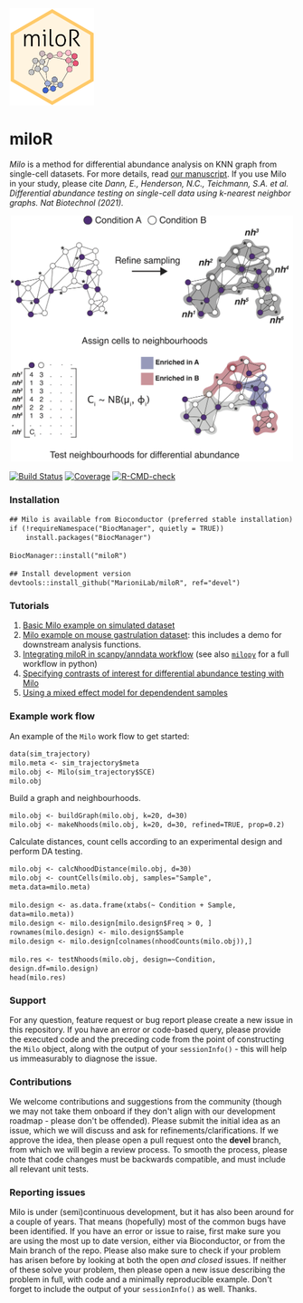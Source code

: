 <p align="left">
  <img src="miloR_sticker.png" width="150">
</p>

# miloR
_Milo_ is a method for differential abundance analysis on KNN graph from single-cell datasets. For more details, read [our manuscript](https://doi.org/10.1038/s41587-021-01033-z). If you use Milo in your study, please cite _Dann, E., Henderson, N.C., Teichmann, S.A. et al. Differential abundance testing on single-cell data using k-nearest neighbor graphs. Nat Biotechnol (2021)._

<p align="center">
  <img src="docs/milo_schematic.png" width="500">
</p>

[![Build Status](https://travis-ci.com/MarioniLab/miloR.svg?branch=master)](https://travis-ci.com/MarioniLab/miloR)
[![Coverage](https://codecov.io/gh/MarioniLab/miloR/branch/master/graph/badge.svg)](https://codecov.io/gh/MarioniLab/miloR)
[![R-CMD-check](https://github.com/MarioniLab/miloR/actions/workflows/RCMD_check.yml/badge.svg)](https://github.com/MarioniLab/miloR/actions/workflows/RCMD_check.yml)

### Installation

```
## Milo is available from Bioconductor (preferred stable installation)
if (!requireNamespace("BiocManager", quietly = TRUE))
    install.packages("BiocManager")

BiocManager::install("miloR")

## Install development version
devtools::install_github("MarioniLab/miloR", ref="devel") 
```

### Tutorials

1. [Basic Milo example on simulated dataset](https://bioconductor.org/packages/release/bioc/vignettes/miloR/inst/doc/milo_demo.html)
2. [Milo example on mouse gastrulation dataset](https://rawcdn.githack.com/MarioniLab/miloR/7c7f906b94a73e62e36e095ddb3e3567b414144e/vignettes/milo_gastrulation.html#5_Finding_markers_of_DA_populations): this includes a demo for downstream analysis functions.
3. [Integrating miloR in scanpy/anndata workflow](https://github.com/MarioniLab/milo_analysis_2020/blob/main/notebooks/milo_in_python.ipynb) (see also [`milopy`](https://github.com/emdann/milopy) for a full workflow in python)
4. [Specifying contrasts of interest for differential abundance testing with Milo](https://bioconductor.org/packages/release/bioc/vignettes/miloR/inst/doc/milo_contrasts.html)
5. [Using a mixed effect model for dependendent samples](https://raw.githack.com/MarioniLab/miloR/devel/vignettes/milo_glmm.html)

### Example work flow
An example of the `Milo` work flow to get started:

```{r}
data(sim_trajectory)
milo.meta <- sim_trajectory$meta
milo.obj <- Milo(sim_trajectory$SCE)
milo.obj
```

Build a graph and neighbourhoods.

```{r}
milo.obj <- buildGraph(milo.obj, k=20, d=30)
milo.obj <- makeNhoods(milo.obj, k=20, d=30, refined=TRUE, prop=0.2)
```

Calculate distances, count cells according to an experimental design and perform DA testing.

```{r}
milo.obj <- calcNhoodDistance(milo.obj, d=30)
milo.obj <- countCells(milo.obj, samples="Sample", meta.data=milo.meta)

milo.design <- as.data.frame(xtabs(~ Condition + Sample, data=milo.meta))
milo.design <- milo.design[milo.design$Freq > 0, ]
rownames(milo.design) <- milo.design$Sample
milo.design <- milo.design[colnames(nhoodCounts(milo.obj)),]

milo.res <- testNhoods(milo.obj, design=~Condition, design.df=milo.design)
head(milo.res)
```

### Support

For any question, feature request or bug report please create a new issue in this repository. If you have an error or code-based query, please provide 
the executed code and the preceding code from the point of constructing the `Milo` object, along with the output of your `sessionInfo()` - this will help 
us immeasurably to diagnose the issue.

### Contributions

We welcome contributions and suggestions from the community (though we may not take them onboard if they don't align with our development roadmap - please 
don't be offended). Please submit the initial idea as an issue, which we will discuss and ask for refinements/clarifications. If we approve the idea, then 
please open a pull request onto the __devel__ branch, from which we will begin a review process. To smooth the process, please note that code changes must be 
backwards compatible, and must include all relevant unit tests.

### Reporting issues

Milo is under (semi)continuous development, but it has also been around for a couple of years. That means (hopefully) most of the common bugs have been 
identified. If you have an error or issue to raise, first make sure you are using the most up to date version, either via Bioconductor, or from the Main 
branch of the repo. Please also make sure to check if your problem has arisen before by looking at both the open _and closed_ issues. If neither of these 
solve your problem, then please open a new issue describing the problem in full, with code and a minimally reproducible example. Don't forget to include 
the output of your `sessionInfo()` as well. Thanks.
